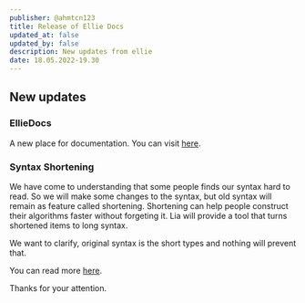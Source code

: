```yaml
---
publisher: @ahmtcn123
title: Release of Ellie Docs
updated_at: false
updated_by: false
description: New updates from ellie
date: 18.05.2022-19.30
---
```

## New updates

### EllieDocs

A new place for documentation. You can visit [here](https://docs.ellie-lang.org/).

### Syntax Shortening

We have come to understanding that some people finds our syntax hard to read. So we will make some changes to the syntax, but old syntax will remain as feature called shortening. Shortening can help people construct their algorithms faster without forgeting it. Lia will provide a tool that turns shortened items to long syntax. 

We want to clarify, original syntax is the short types and nothing will prevent that.

You can read more [here](https://docs.ellie-lang.org/short_type.html#shortening).

Thanks for your attention.